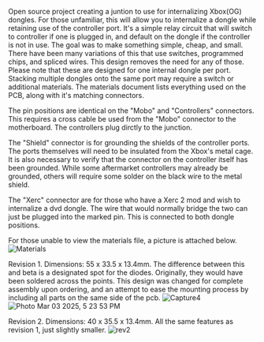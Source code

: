 Open source project creating a juntion to use for internalizing 
Xbox(OG) dongles. For those unfamiliar, this will allow you to 
internalize a dongle while retaining use of the controller port. 
It's a simple relay circuit that will switch to controller if 
one is plugged in, and default on the dongle if the controller 
is not in use. The goal was to make something simple, cheap, 
and small. There have been many variations of this that use 
switches, programmed chips, and spliced wires. This design 
removes the need for any of those. Please note that these are 
designed for one internal dongle per port. Stacking multiple 
dongles onto the same port may require a switch or additional 
materials. The materials document lists everything used on the 
PCB, along with it's matching connectors.

The pin positions are identical on the "Mobo" and "Controllers" 
connectors. This requires a cross cable be used from the "Mobo" 
connector to the motherboard. The controllers plug dirctly to the 
junction.

The "Shield" connector is for grounding the shields of 
the controller ports. The ports themselves will need to be 
insulated from the Xbox's metal cage. It is also necessary to 
verify that the connector on the controller itself has been 
grounded. While some aftermarket controllers may already be 
grounded, others will require some solder on the black wire to the
metal shield.

The "Xerc" connector are for those who have a Xerc 2 mod and wish
to internalize a dvd dongle. The wire that would normally bridge 
the two can just be plugged into the marked pin. This is connected
to both dongle positions.

For those unable to view the materials file, a picture is attached below.
![Materials](https://github.com/user-attachments/assets/8abe7969-0ff1-4a40-8686-271a1112ba3c)


Revision 1. 
Dimensions: 55 x 33.5 x 13.4mm. 
The difference between this and beta is a designated spot for the 
diodes. Originally, they would have been soldered across the points. 
This design was changed for complete assembly upon ordering, and an 
attempt to ease the mounting process by including all parts on the 
same side of the pcb.
![Capture4](https://github.com/user-attachments/assets/b9e58128-922b-4c57-b4a4-7e30746dc90b)
![Photo Mar 03 2025, 5 23 53 PM](https://github.com/user-attachments/assets/ddb39b83-0f5b-473f-87bb-859137f2fba1)

Revision 2. 
Dimensions: 40 x 35.5 x 13.4mm. 
All the same features as revision 1, just slightly smaller.
![rev2](https://github.com/user-attachments/assets/b68dc474-2a9a-49ac-a6f3-9fb4e457c727)
